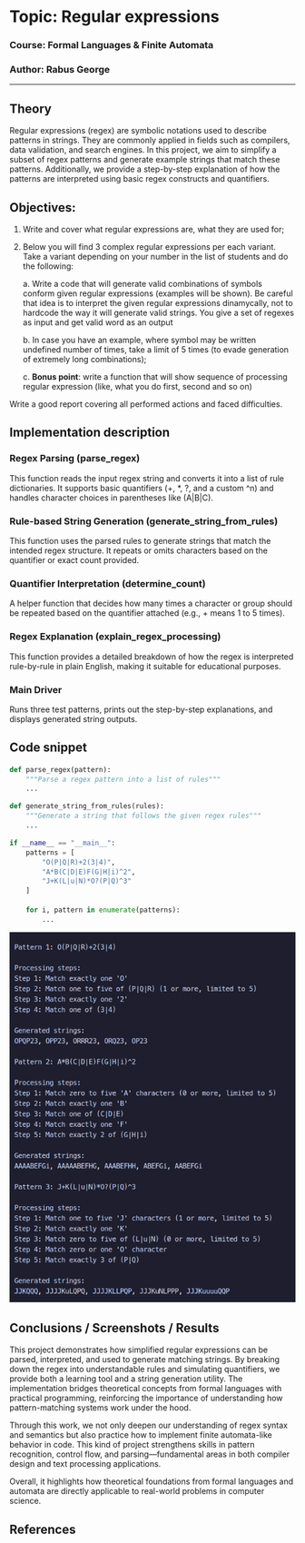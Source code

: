 # Topic: Regular expressions

### Course: Formal Languages & Finite Automata
### Author: Rabus George    

----

## Theory
Regular expressions (regex) are symbolic notations used to describe patterns in strings. They are commonly applied in fields such as compilers, data validation, and search engines. In this project, we aim to simplify a subset of regex patterns and generate example strings that match these patterns. Additionally, we provide a step-by-step explanation of how the patterns are interpreted using basic regex constructs and quantifiers.

## Objectives:

1. Write and cover what regular expressions are, what they are used for;

2. Below you will find 3 complex regular expressions per each variant. Take a variant depending on your number in the list of students and do the following:

    a. Write a code that will generate valid combinations of symbols conform given regular expressions (examples will be shown). Be careful that idea is to interpret the given regular expressions dinamycally, not to hardcode the way it will generate valid strings. You give a set of regexes as input and get valid word as an output

    b. In case you have an example, where symbol may be written undefined number of times, take a limit of 5 times (to evade generation of extremely long combinations);

    c. **Bonus point**: write a function that will show sequence of processing regular expression (like, what you do first, second and so on)

Write a good report covering all performed actions and faced difficulties.


## Implementation description

### Regex Parsing (parse_regex)
This function reads the input regex string and converts it into a list of rule dictionaries. It supports basic quantifiers (+, *, ?, and a custom ^n) and handles character choices in parentheses like (A|B|C).

### Rule-based String Generation (generate_string_from_rules)
This function uses the parsed rules to generate strings that match the intended regex structure. It repeats or omits characters based on the quantifier or exact count provided.

### Quantifier Interpretation (determine_count)
A helper function that decides how many times a character or group should be repeated based on the quantifier attached (e.g., + means 1 to 5 times).

### Regex Explanation (explain_regex_processing)
This function provides a detailed breakdown of how the regex is interpreted rule-by-rule in plain English, making it suitable for educational purposes.

### Main Driver
Runs three test patterns, prints out the step-by-step explanations, and displays generated string outputs.

## Code snippet

```py
def parse_regex(pattern):
    """Parse a regex pattern into a list of rules"""
    ...
```
```py
def generate_string_from_rules(rules):
    """Generate a string that follows the given regex rules"""
    ...
```
```py
if __name__ == "__main__":
    patterns = [
        "O(P|Q|R)+2(3|4)",
        "A*B(C|D|E)F(G|H|i)^2",
        "J+K(L|u|N)*O?(P|Q)^3"
    ]
    
    for i, pattern in enumerate(patterns):
        ...
```
![Output](image.png)


## Conclusions / Screenshots / Results

This project demonstrates how simplified regular expressions can be parsed, interpreted, and used to generate matching strings. By breaking down the regex into understandable rules and simulating quantifiers, we provide both a learning tool and a string generation utility. The implementation bridges theoretical concepts from formal languages with practical programming, reinforcing the importance of understanding how pattern-matching systems work under the hood.

Through this work, we not only deepen our understanding of regex syntax and semantics but also practice how to implement finite automata-like behavior in code. This kind of project strengthens skills in pattern recognition, control flow, and parsing—fundamental areas in both compiler design and text processing applications.

Overall, it highlights how theoretical foundations from formal languages and automata are directly applicable to real-world problems in computer science.

## References
